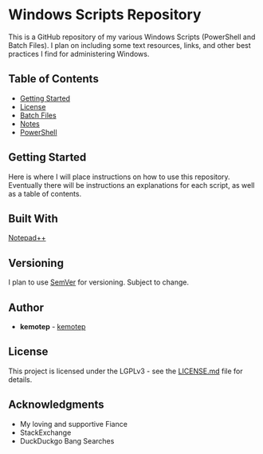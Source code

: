 # Windows Scripts Repository

This is a GitHub repository of my various Windows Scripts (PowerShell and Batch Files). I plan on including some text resources, links, and other best practices I find for administering Windows.

## Table of Contents

* [Getting Started](README.md)
* [License](LICENSE.md)
* [Batch Files](https://github.com/kemotep/Windows/tree/master/BatchFiles)
* [Notes](https://github.com/kemotep/Windows/tree/master/Notes)
* [PowerShell](https://github.com/kemotep/Windows/tree/master/PowerShell)

## Getting Started

Here is where I will place instructions on how to use this repository. Eventually there will be instructions an explanations for each script, as well as a table of contents.

## Built With

[Notepad++](https://notepad-plus-plus.org/)

## Versioning

I plan to use [SemVer](http://semver.org/) for versioning. Subject to change.

## Author

* **kemotep** - [kemotep](https://github.com/kemotep)

## License

This project is licensed under the LGPLv3 - see the [LICENSE.md](LICENSE.md) file for details.

## Acknowledgments

* My loving and supportive Fiance
* StackExchange
* DuckDuckgo Bang Searches